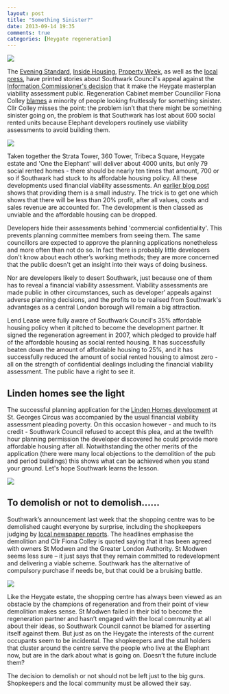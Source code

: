 ```yaml
---
layout: post
title: "Something Sinister?"
date: 2013-09-14 19:35
comments: true
categories: [Heygate regeneration] 
---
```

![](http://crappistmartin.github.io/images/Heygate_classified.jpg)

The [Evening Standard](http://www.standard.co.uk/news/london/southwark-in-tribunal-fight-to-keep-15bn-heygate-estate-deal-secret-8808759.html), [Inside Housing](http://www.insidehousing.co.uk/development/council-to-refuse-demands-about-heygate-estate/6528392.article), [Property Week](http://www.propertyweek.com/news/southwark-council-takes-legal-action-to-protect-lend-lease-heygate-agreement/5059836.article), as well as the [local press](http://www.southlondonpress.co.uk/news.cfm?id=29041&headline=Heygate%20estate%20deal%20%E2%80%98secrecy%E2%80%99%20is%20attacked), have printed stories about Southwark Council's appeal against the [Information Commissioner's decision](/2013-07-24-heygate-figures-must-b-be-revealed-information-commissioner/) that it make the Heygate masterplan viability assessment public. Regeneration Cabinet member Councillor Fiona Colley [blames](http://www.insidehousing.co.uk/development/council-to-refuse-demands-about-heygate-estate/6528392.article) a minority of people looking fruitlessly for something sinister.  
Cllr Colley misses the point: the problem isn’t that there might be something sinister going on, the problem is that Southwark has lost about 600 social rented units because Elephant developers routinely use viability assessments to avoid building them.

![](http://www.london-se1.co.uk/news/imageuploads/1358323753_46.233.70.67.jpg)

Taken together the Strata Tower, 360 Tower, Tribeca Square, Heygate estate and 'One the Elephant' will deliver about 4000 units, but only 79 social rented homes  - there should be nearly  ten times that amount, 700 or so if Southwark had stuck to its affordable housing policy.  All these developments used financial viability assessments.  An [earlier blog post](/2013-07-30-how-to-avoid-providing-affordable-housing-a-guide-for-developers/) shows that providing them is a small industry.  The trick is to get one which shows that there will be less than 20% profit, after all values, costs and sales revenue are accounted for. The development is then classed as unviable and the affordable housing can be dropped.  

Developers hide their assessments behind 'commercial confidentiality'.  This prevents planning committee members from seeing them.  The same councillors are expected to approve the planning applications nonetheless and more often than not do so.  In fact there is probably little developers don't know about each other’s working methods; they are more concerned that the public doesn't get an insight into their ways of doing business.  

Nor are developers likely to desert Southwark, just because one of them has to reveal a financial viability assessment. Viability assessments are made public in other circumstances, such as developer’ appeals against adverse planning decisions, and the profits to be realised from Southwark's advantages as a central London borough will remain a big attraction.  

Lend Lease were fully aware of Southwark Council's 35% affordable housing policy when it pitched to become the development partner. It signed the regeneration agreement in 2007, which pledged to provide half of the affordable housing as social rented housing. It has successfully beaten down the amount of affordable housing to 25%, and it has successfully reduced the amount of social rented housing to almost zero - all on the strength of confidential dealings including the financial viability assessment.  The public have a right to see it. 

## Linden homes see the light
The successful planning application for the [Linden Homes development](http://www.london-se1.co.uk/news/view/7066) at St. Georges Circus was accompanied by the usual financial viability assessment pleading poverty. On this occasion however - and much to its credit - Southwark Council refused to accept this plea, and at the twelfth hour planning permission the developer discovered he could provide more affordable housing after all. Notwithstanding the other merits of the application (there were many local objections to the demolition of the pub and period buildings) this shows what can be achieved when you stand your ground. Let's hope Southwark learns the lesson. 

![](http://www.london-se1.co.uk/news/imageuploads/1378318437_80.177.117.97.jpg)

## To demolish or not to demolish……
Southwark’s announcement last week that the shopping centre was to be demolished caught everyone by surprise, including the shopkeepers judging by [local newspaper reports](http://www.southwarknews.co.uk/00,news,26548,185,00.htm). The headlines emphasise the demolition and Cllr Fiona Colley is quoted saying that it has been agreed with owners St Modwen and the Greater London Authority.  St Modwen seems less sure – it just says that they remain committed to redevelopment and delivering a viable scheme.  Southwark has the alternative of compulsory purchase if needs be, but that could be a bruising battle.

![](http://www.london-se1.co.uk/news/imageuploads/1305725970_80.177.117.97.jpg)

Like the Heygate estate, the shopping centre has always been viewed as an obstacle by the champions of regeneration and from their point of view demolition makes sense.  St Modwen failed in their bid to become the regeneration partner and hasn’t engaged with the local community at all about their ideas, so Southwark Council cannot be blamed for asserting itself against them.  But just as on the Heygate the interests of the current occupants seem to be incidental.  The shopkeepers and the stall holders that cluster around the centre serve the people who live at the Elephant now, but are in the dark about what is going on.  Doesn’t the future include them?

The decision to demolish or not should not be left just to the big guns. Shopkeepers and the local community must be allowed their say. 
